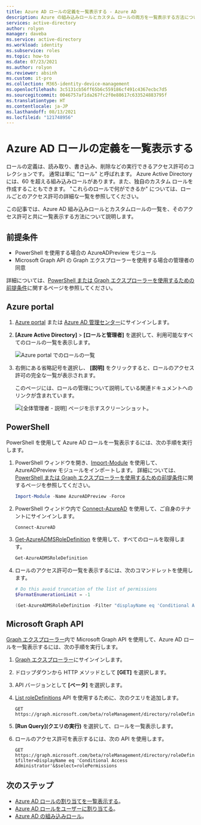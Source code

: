 ```yaml
---
title: Azure AD ロールの定義を一覧表示する - Azure AD
description: Azure の組み込みロールとカスタム ロールの両方を一覧表示する方法について説明します。
services: active-directory
author: rolyon
manager: daveba
ms.service: active-directory
ms.workload: identity
ms.subservice: roles
ms.topic: how-to
ms.date: 07/23/2021
ms.author: rolyon
ms.reviewer: absinh
ms.custom: it-pro
ms.collection: M365-identity-device-management
ms.openlocfilehash: 3c5131cb56ff65b6c559186cf491c4367ecbc7d5
ms.sourcegitcommit: 0046757af1da267fc2f0e88617c633524883795f
ms.translationtype: HT
ms.contentlocale: ja-JP
ms.lasthandoff: 08/13/2021
ms.locfileid: "121748956"
---
```

# <a name="list-azure-ad-role-definitions"></a>Azure AD ロールの定義を一覧表示する

ロールの定義は、読み取り、書き込み、削除などの実行できるアクセス許可のコレクションです。 通常は単に "ロール" と呼ばれます。 Azure Active Directory には、60 を超える組み込みロールがあります。また、独自のカスタム ロールを作成することもできます。 "これらのロールで何ができるか" については、ロールごとのアクセス許可の詳細な一覧を参照してください。

この記事では、Azure AD 組み込みロールとカスタムロールの一覧を、そのアクセス許可と共に一覧表示する方法について説明します。

## <a name="prerequisites"></a>前提条件

- PowerShell を使用する場合の AzureADPreview モジュール
- Microsoft Graph API の Graph エクスプローラーを使用する場合の管理者の同意

詳細については、[PowerShell または Graph エクスプローラーを使用するための前提条件](prerequisites.md)に関するページを参照してください。

## <a name="azure-portal"></a>Azure portal

1. [Azure portal](https://portal.azure.com) または [Azure AD 管理センター](https://aad.portal.azure.com)にサインインします。

1. **[Azure Active Directory]**  >  **[ロールと管理者]** を選択して、利用可能なすべてのロールの一覧を表示します。

    ![Azure portal でのロールの一覧](./media/role-definitions-list/view-roles-in-azure-active-directory.png)

1. 右側にある省略記号を選択し、 **[説明]** をクリックすると、ロールのアクセス許可の完全な一覧が表示されます。

    このページには、ロールの管理について説明している関連ドキュメントへのリンクが含まれています。

    ![[全体管理者 - 説明] ページを示すスクリーンショット。](./media/role-definitions-list/role-description-updated.png)

## <a name="powershell"></a>PowerShell

PowerShell を使用して Azure AD ロールを一覧表示するには、次の手順を実行します。

1. PowerShell ウィンドウを開き、[Import-Module](/powershell/module/microsoft.powershell.core/import-module) を使用して、AzureADPreview モジュールをインポートします。 詳細については、[PowerShell または Graph エクスプローラーを使用するための前提条件](prerequisites.md)に関するページを参照してください。

    ```powershell
    Import-Module -Name AzureADPreview -Force
    ```

2. PowerShell ウィンドウ内で [Connect-AzureAD](/powershell/module/azuread/connect-azuread) を使用して、ご自身のテナントにサインインします。

    ```powershell
    Connect-AzureAD
    ```
3. [Get-AzureADMSRoleDefinition](/powershell/module/azuread/get-azureadmsroledefinition) を使用して、すべてのロールを取得します。

    ```powershell
    Get-AzureADMSRoleDefinition
    ```

4. ロールのアクセス許可の一覧を表示するには、次のコマンドレットを使用します。
    
    ```powershell
    # Do this avoid truncation of the list of permissions
    $FormatEnumerationLimit = -1
    
    (Get-AzureADMSRoleDefinition -Filter "displayName eq 'Conditional Access Administrator'").RolePermissions | Format-list
    ```

## <a name="microsoft-graph-api"></a>Microsoft Graph API

[Graph エクスプローラー](https://aka.ms/ge)内で Microsoft Graph API を使用して、Azure AD ロールを一覧表示するには、次の手順を実行します。

1. [Graph エクスプローラー](https://aka.ms/ge)にサインインします。
2. ドロップダウンから HTTP メソッドとして **[GET]** を選択します。 
3. API バージョンとして **[ベータ]** を選択します。
4. [List roleDefinitions](/graph/api/rbacapplication-list-roledefinitions) API を使用するために、次のクエリを追加します。

   ```HTTP
   GET https://graph.microsoft.com/beta/roleManagement/directory/roleDefinitions
   ```

5. **[Run Query]\(クエリの実行\)** を選択して、ロールを一覧表示します。
6. ロールのアクセス許可を表示するには、次の API を使用します。

   ```HTTP
   GET https://graph.microsoft.com/beta/roleManagement/directory/roleDefinitions?$filter=DisplayName eq 'Conditional Access Administrator'&$select=rolePermissions
   ```

## <a name="next-steps"></a>次のステップ

* [Azure AD ロールの割り当てを一覧表示する](view-assignments.md)。
* [Azure AD ロールをユーザーに割り当てる](manage-roles-portal.md)。
* [Azure AD の組み込みロール](permissions-reference.md)。

